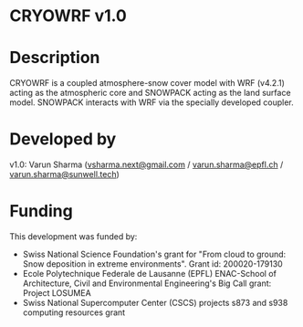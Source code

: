 # CRYOWRF v1.0

# Description

CRYOWRF is a coupled atmosphere-snow cover model with WRF (v4.2.1) acting as the atmospheric core and SNOWPACK acting as the land surface model. SNOWPACK interacts with WRF via the specially developed coupler. 

# Developed by
v1.0: Varun Sharma (vsharma.next@gmail.com / varun.sharma@epfl.ch / varun.sharma@sunwell.tech)

# Funding

This development was funded by:
* Swiss National Science Foundation's grant for "From cloud to ground: Snow deposition in extreme environments". Grant id: 200020-179130
* Ecole Polytechnique Federale de Lausanne (EPFL) ENAC-School of Architecture, Civil and Environmental Engineering's Big Call grant: Project LOSUMEA
* Swiss National Supercomputer Center (CSCS) projects s873 and s938 computing resources grant


